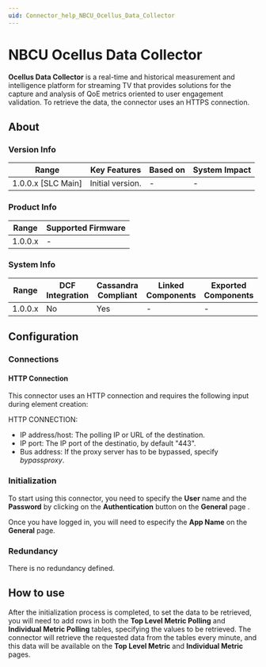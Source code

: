 ```yaml
---
uid: Connector_help_NBCU_Ocellus_Data_Collector
---
```


# NBCU Ocellus Data Collector

**Ocellus Data Collector** is a real-time and historical measurement and intelligence platform for streaming TV that provides solutions for the capture and analysis of QoE metrics oriented to user engagement validation. To retrieve the data, the connector uses an HTTPS connection.

## About

### Version Info

| Range            | Key Features | Based on | System Impact |
|----------------------|------------------|--------------|-------------------|
| 1.0.0.x [SLC Main] | Initial version. | -           | -                |

### Product Info

| Range | Supported Firmware |
|-----------|------------------------|
| 1.0.0.x   | -                     |

### System Info

| Range | DCF Integration | Cassandra Compliant | Linked Components | Exported Components |
|-----------|---------------------|-------------------------|-----------------------|-------------------------|
| 1.0.0.x   | No                  | Yes                     | -                    | -                      |

## Configuration

### Connections

#### HTTP Connection

This connector uses an HTTP connection and requires the following input during element creation:

HTTP CONNECTION:

- IP address/host: The polling IP or URL of the destination.
- IP port: The IP port of the destinatio, by default "443".
- Bus address: If the proxy server has to be bypassed, specify *bypassproxy*.

### Initialization

To start using this connector, you need to specify the **User** name and the **Password** by clicking on the **Authentication** button on the **General** page .

Once you have logged in, you will need to especify the **App Name** on the **General** page.

### Redundancy

There is no redundancy defined.

## How to use


After the initialization process is completed, to set the data to be retrieved, you will need to add rows in both the **Top Level Metric Polling** and **Individual Metric Polling** tables, specifying the values to be retrieved. The connector will retrieve the requested data from the tables every minute, and this data will be available on the **Top Level Metric** and **Individual Metric** pages.
